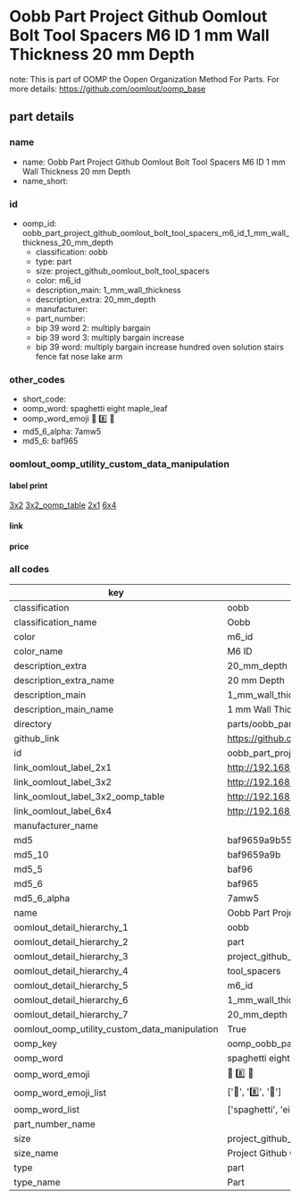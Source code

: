 # Oobb Part Project Github Oomlout Bolt Tool Spacers M6 ID 1 mm Wall Thickness 20 mm Depth  

note: This is part of OOMP the Oopen Organization Method For Parts. For more details: https://github.com/oomlout/oomp_base

##  part details
  







### name
* name: Oobb Part Project Github Oomlout Bolt Tool Spacers M6 ID 1 mm Wall Thickness 20 mm Depth
* name_short: 
### id
* oomp_id: oobb_part_project_github_oomlout_bolt_tool_spacers_m6_id_1_mm_wall_thickness_20_mm_depth
  * classification: oobb
  * type: part
  * size: project_github_oomlout_bolt_tool_spacers
  * color: m6_id
  * description_main: 1_mm_wall_thickness
  * description_extra: 20_mm_depth
  * manufacturer: 
  * part_number: 
  * bip 39 word 2: multiply bargain
  * bip 39 word 3: multiply bargain increase
  * bip 39 word: multiply bargain increase hundred oven solution stairs fence fat nose lake arm

### other_codes
* short_code: 
* oomp_word: spaghetti eight maple_leaf
* oomp_word_emoji :spaghetti: :eight: :maple_leaf:
* md5_6_alpha: 7amw5
* md5_6: baf965






### oomlout_oomp_utility_custom_data_manipulation
#### label print
[3x2](http://192.168.1.245:1112/?label=oomp%207amw5)
[3x2_oomp_table](http://192.168.1.108:1112/?label=oomp%207amw5)
[2x1](http://192.168.1.242:1112/?label=oomp%207amw5)
[6x4](http://192.168.1.55:1112/?label=oomp%207amw5)    

#### link

                              

#### price







### all codes 
| key | value |  
| --- | --- |  
| classification | oobb |  
| classification_name | Oobb |  
| color | m6_id |  
| color_name | M6 ID |  
| description_extra | 20_mm_depth |  
| description_extra_name | 20 mm Depth |  
| description_main | 1_mm_wall_thickness |  
| description_main_name | 1 mm Wall Thickness |  
| directory | parts/oobb_part_project_github_oomlout_bolt_tool_spacers_m6_id_1_mm_wall_thickness_20_mm_depth |  
| github_link | https://github.com/oomlout/oomlout_oomp_part_src/tree/main/parts/oobb_part_project_github_oomlout_bolt_tool_spacers_m6_id_1_mm_wall_thickness_20_mm_depth |  
| id | oobb_part_project_github_oomlout_bolt_tool_spacers_m6_id_1_mm_wall_thickness_20_mm_depth |  
| link_oomlout_label_2x1 | http://192.168.1.242:1112/?label=oomp%207amw5 |  
| link_oomlout_label_3x2 | http://192.168.1.245:1112/?label=oomp%207amw5 |  
| link_oomlout_label_3x2_oomp_table | http://192.168.1.108:1112/?label=oomp%207amw5 |  
| link_oomlout_label_6x4 | http://192.168.1.55:1112/?label=oomp%207amw5 |  
| manufacturer_name |  |  
| md5 | baf9659a9b551a8b3b4ee6f2e544ac8b |  
| md5_10 | baf9659a9b |  
| md5_5 | baf96 |  
| md5_6 | baf965 |  
| md5_6_alpha | 7amw5 |  
| name | Oobb Part Project Github Oomlout Bolt Tool Spacers M6 ID 1 mm Wall Thickness 20 mm Depth |  
| oomlout_detail_hierarchy_1 | oobb |  
| oomlout_detail_hierarchy_2 | part |  
| oomlout_detail_hierarchy_3 | project_github_bolt |  
| oomlout_detail_hierarchy_4 | tool_spacers |  
| oomlout_detail_hierarchy_5 | m6_id |  
| oomlout_detail_hierarchy_6 | 1_mm_wall_thickness |  
| oomlout_detail_hierarchy_7 | 20_mm_depth |  
| oomlout_oomp_utility_custom_data_manipulation | True |  
| oomp_key | oomp_oobb_part_project_github_oomlout_bolt_tool_spacers_m6_id_1_mm_wall_thickness_20_mm_depth |  
| oomp_word | spaghetti eight maple_leaf |  
| oomp_word_emoji | :spaghetti: :eight: :maple_leaf: |  
| oomp_word_emoji_list | [':spaghetti:', ':eight:', ':maple_leaf:'] |  
| oomp_word_list | ['spaghetti', 'eight', 'maple_leaf'] |  
| part_number_name |  |  
| size | project_github_oomlout_bolt_tool_spacers |  
| size_name | Project Github Oomlout Bolt Tool Spacers |  
| type | part |  
| type_name | Part |  
